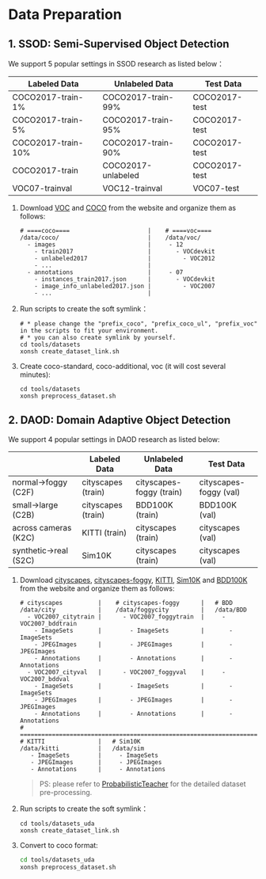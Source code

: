 # Data Preparation

## 1. SSOD: Semi-Supervised Object Detection

We support 5 popular settings in SSOD research as listed below：

| Labeled Data       | Unlabeled Data     | Test Data     |
| ------------------ | ------------------ | ------------- |
| COCO2017-train-1%  | COCO2017-train-99% | COCO2017-test |
| COCO2017-train-5%  | COCO2017-train-95% | COCO2017-test |
| COCO2017-train-10% | COCO2017-train-90% | COCO2017-test |
| COCO2017-train     | COCO2017-unlabeled | COCO2017-test |
| VOC07-trainval     | VOC12-trainval     | VOC07-test    |

1. Download [VOC](http://host.robots.ox.ac.uk/pascal/VOC/) and [COCO](https://cocodataset.org/#home) from the website and organize them as follows:

   ```shell
   # ====coco====                      |    # ====voc====
   /data/coco/                         |    /data/voc/
     - images                          |     - 12
       - train2017                     |       - VOCdevkit
       - unlabeled2017                 |         - VOC2012
   	   - ...                           |                
     - annotations                     |     - 07
   	   - instances_train2017.json      |       - VOCdevkit
   	   - image_info_unlabeled2017.json |         - VOC2007
   	   - ...						   |						
   ```

2. Run scripts to  create the soft symlink：

   ```shell
   # * please change the "prefix_coco", "prefix_coco_ul", "prefix_voc" in the scripts to fit your environment.
   # * you can also create symlink by yourself.
   cd tools/datasets
   xonsh create_dataset_link.sh
   ```

3. Create coco-standard, coco-additional, voc (it will cost several minutes):

   ```shell
   cd tools/datasets
   xonsh preprocess_dataset.sh
   ```

## 2. DAOD: Domain Adaptive Object Detection

We support 4 popular settings in DAOD research as listed below:

|                          | Labeled Data       | Unlabeled Data           | Test Data              |
| ------------------------ | ------------------ | ------------------------ | ---------------------- |
| normal$\to$foggy (C2F)   | cityscapes (train) | cityscapes-foggy (train) | cityscapes-foggy (val) |
| small$\to$large (C2B)    | cityscapes (train) | BDD100K (train)          | BDD100K (val)          |
| across cameras (K2C)     | KITTI (train)      | cityscapes (train)       | cityscapes (val)       |
| synthetic$\to$real (S2C) | Sim10K             | cityscapes (train)       | cityscapes (val)       |

1. Download [cityscapes](https://cityscapes-dataset.com), [cityscapes-foggy](https://cityscapes-dataset.com), [KITTI](http://www.cvlibs.net/datasets/kitti/eval_object.php?obj_benchmark=2d), [Sim10K](https://fcav.engin.umich.edu/projects/driving-in-the-matrix) and [BDD100K](https://bdd-data.berkeley.edu) from the website and organize them as follows:

   ```shell
   # cityscapes          |    # cityscapes-foggy      |   # BDD
   /data/city            |    /data/foggycity         |   /data/BDD
     - VOC2007_citytrain |      - VOC2007_foggytrain  |     - VOC2007_bddtrain
       - ImageSets       |        - ImageSets         |       - ImageSets
       - JPEGImages      |        - JPEGImages        |       - JPEGImages
       - Annotations     |        - Annotations       |       - Annotations 
     - VOC2007_cityval   |      - VOC2007_foggyval    |     - VOC2007_bddval 
       - ImageSets       |        - ImageSets         |       - ImageSets
       - JPEGImages      |        - JPEGImages        |       - JPEGImages
       - Annotations     |        - Annotations       |       - Annotations 
   # =========================================================================
   # KITTI               |   # Sim10K
   /data/kitti           |   /data/sim
      - ImageSets        |     - ImageSets
      - JPEGImages       |     - JPEGImages
      - Annotations      |     - Annotations
   ```

   > PS: please refer to [ProbabilisticTeacher](https://github.com/HIK-LAB/ProbabilisticTeacher) for the detailed dataset pre-processing.

2. Run scripts to  create the soft symlink：

   ```shell
   cd tools/datasets_uda
   xonsh create_dataset_link.sh
   ```

3. Convert to coco format:

   ```bash
   cd tools/datasets_uda
   xonsh preprocess_dataset.sh
   ```

